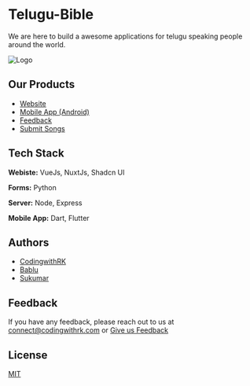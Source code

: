 
# Telugu-Bible

We are here to build a awesome applications for telugu speaking people around the world.

![Logo](https://avatars.githubusercontent.com/u/195589235)

## Our Products

- [Website](https://telugu-bible.in/)
- [Mobile App (Android)](https://play.google.com/store/apps/details?id=com.codingwithrk.bible_app)
- [Feedback](https://feedback.telugu-bible.in/)
- [Submit Songs](https://songs-form.telugu-bible.in/)


## Tech Stack

**Webiste:** VueJs, NuxtJs, Shadcn UI

**Forms:** Python

**Server:** Node, Express

**Mobile App:** Dart, Flutter


## Authors

- [CodingwithRK](https://www.github.com/codingwithrk)
- [Bablu](https://www.github.com/Bablu263)
- [Sukumar](https://www.github.com/Sukumar-3)


## Feedback

If you have any feedback, please reach out to us at connect@codingwithrk.com or [Give us Feedback](https://feedback.telugu-bible.in/)


## License

[MIT](https://github.com/Telugu-Bible/.github?tab=MIT-1-ov-file)

